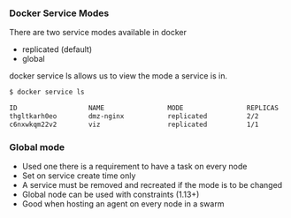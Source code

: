 ### Docker Service Modes

There are two service modes available in docker 

- replicated (default)
- global

docker service ls allows us to view the mode a service is in.

```bash
$ docker service ls
```

```bash
ID                  NAME                MODE                REPLICAS            IMAGE                          PORTS
thgltkarh0eo        dmz-nginx           replicated          2/2                 nginx:latest                   
c6nxwkqm22v2        viz                 replicated          1/1                 bretfisher/visualizer:latest   *:8080->8080/tcp
```

### Global mode

- Used one there is a requirement to have a task on every node 
- Set on service create time only
- A service must be removed and recreated if the mode is to be changed
- Global node can be used with constraints (1.13+)
- Good when hosting an agent on every node in a swarm